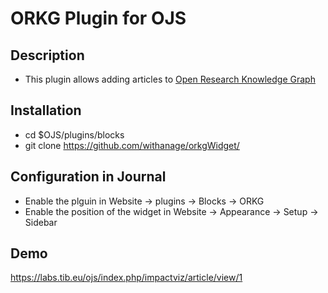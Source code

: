 # ORKG Plugin for OJS

## Description

- This plugin allows adding articles to  [Open Research Knowledge  Graph](https://orkg.org/)


## Installation
- cd $OJS/plugins/blocks
- git clone https://github.com/withanage/orkgWidget/

## Configuration in Journal
-  Enable the plguin in Website -> plugins -> Blocks -> ORKG 
-  Enable the position of the widget in  Website -> Appearance -> Setup -> Sidebar 


## Demo
https://labs.tib.eu/ojs/index.php/impactviz/article/view/1

